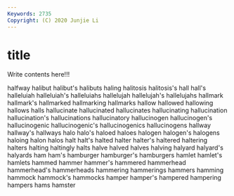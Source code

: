 ```yaml
---
Keywords: 2735
Copyright: (C) 2020 Junjie Li
---
```


# title

Write contents here!!!

halfway 
halibut 
halibut's 
halibuts 
haling 
halitosis 
halitosis's 
hall
hall's 
halleluiah 
halleluiah's 
halleluiahs 
hallelujah 
hallelujah's 
hallelujahs 
hallmark 
hallmark's 
hallmarked
hallmarking 
hallmarks 
hallow 
hallowed 
hallowing 
hallows 
halls 
hallucinate 
hallucinated 
hallucinates
hallucinating 
hallucination 
hallucination's 
hallucinations 
hallucinatory 
hallucinogen 
hallucinogen's 
hallucinogenic 
hallucinogenic's 
hallucinogenics
hallucinogens 
hallway 
hallway's 
hallways 
halo 
halo's 
haloed 
haloes 
halogen 
halogen's
halogens 
haloing 
halon 
halos 
halt 
halt's 
halted 
halter 
halter's 
haltered
haltering 
halters 
halting 
haltingly 
halts 
halve 
halved 
halves 
halving 
halyard
halyard's 
halyards 
ham 
ham's 
hamburger 
hamburger's 
hamburgers 
hamlet 
hamlet's 
hamlets
hammed 
hammer 
hammer's 
hammered 
hammerhead 
hammerhead's 
hammerheads 
hammering 
hammerings 
hammers
hamming 
hammock 
hammock's 
hammocks 
hamper 
hamper's 
hampered 
hampering 
hampers 
hams
hamster 
